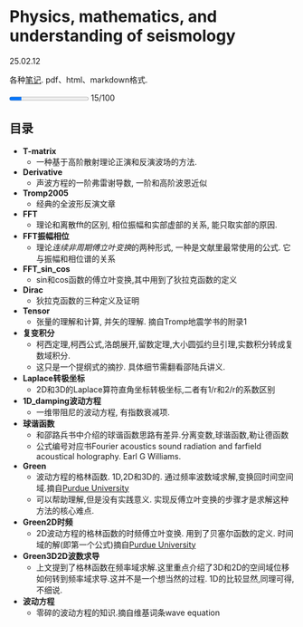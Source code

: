 # Physics, mathematics, and understanding of seismology

25.02.12

各种[笔记](https://github.com/3326545509/note.github.io). pdf、html、markdown格式.
 
<progress value="15" max="100"></progress> 15/100


## 目录
* **T-matrix**
  * 一种基于高阶散射理论正演和反演波场的方法.
* **Derivative**
  * 声波方程的一阶弗雷谢导数, 一阶和高阶波恩近似
* **Tromp2005**
  *  经典的全波形反演文章
* **FFT**
  * 理论和离散fft的区别, 相位振幅和实部虚部的关系, 能只取实部的原因.
* **FFT振幅相位**
  * 理论*连续非周期傅立叶变换*的两种形式, 一种是文献里最常使用的公式. 它与振幅和相位谱的关系
* **FFT_sin_cos**
  *  sin和cos函数的傅立叶变换,其中用到了狄拉克函数的定义
* **Dirac**
  *  狄拉克函数的三种定义及证明
* **Tensor**
  * 张量的理解和计算, 并矢的理解. 摘自Tromp地震学书的附录1
* **复变积分**
  * 柯西定理,柯西公式,洛朗展开,留数定理,大小圆弧约旦引理,实数积分转成复数域积分.
  * 这只是一个提纲式的摘抄. 具体细节需翻看邵陆兵讲义.
* **Laplace转极坐标**
  * 2D和3D的Laplace算符直角坐标转极坐标,二者有1/r和2/r的系数区别
* **1D_damping波动方程**
  * 一维带阻尼的波动方程, 有指数衰减项.
* **球谐函数**
  * 和邵路兵书中介绍的球谐函数思路有差异.分离变数,球谐函数,勒让德函数
  * 公式编号对应书Fourier acoustics sound radiation and farfield acoustical holography. Earl G Williams.
* **Green**
  * 波动方程的格林函数. 1D,2D和3D的. 通过频率波数域求解,变换回时间空间域.摘自[Purdue University](https://web.ics.purdue.edu/~nowack/geos557/lecture11-dir/lecture11.htm)
  * 可以帮助理解,但是没有实践意义. 实现反傅立叶变换的步骤才是求解这种方法的核心难点.
* **Green2D时频**
  * 2D波动方程的格林函数的时频傅立叶变换. 用到了贝塞尔函数的定义. 时间域的解(即第一个公式)摘自[Purdue University](https://web.ics.purdue.edu/~nowack/geos557/lecture11-dir/lecture11.htm)
* **Green3D2D波数求导**
  * 上文提到了格林函数在频率域求解.这里重点介绍了3D和2D的空间域位移如何转到频率域求导.这并不是一个想当然的过程. 1D的比较显然,同理可得,不细说.
* **波动方程**
  * 零碎的波动方程的知识.摘自维基词条wave equation